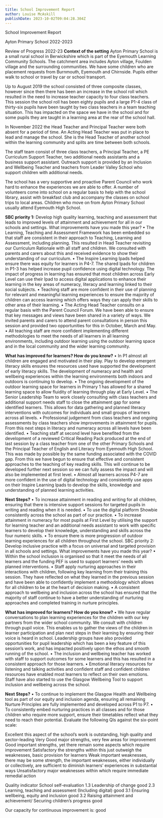 ```yaml
---
title: School Improvement Report
author: Louise McAskill
publishDate: 2023-10-02T09:04:28.304Z
---
```

School Improvement Report

Ayton Primary School
2022-2023

Review of Progress 2022-23
**Context of the setting**
Ayton Primary School is a small rural school in Berwickshire which is part of the Eyemouth Learning Community Schools. The catchment area includes Ayton village, Foulden village and the surrounding communities. We have some children who are placement requests from Burnmouth, Eyemouth and Chirnside. Pupils either walk to school or travel by car or school transport.


Up to August 2019 the school consisted of three composite classes, however since then there has been an increase in the school roll which resulted in the need to increase teacher capacity to four class teachers. This session the school roll has been eighty pupils and a large P1-4 class of thirty-six pupils have been taught by two class teachers in a team teaching situation. This has impacted on the space we have in the school and for some pupils they are taught in a learning area at the rear of the school hall.


In November 2022 the Head Teacher and Principal Teacher were both absent for a period of time. An Acting Head Teacher was put in place to lead and manage the school. She is the Head Teacher of another school within the learning community and splits are time between both schools.


The staff team consist of three class teachers, a Principal Teacher, a PE Curriculum Support Teacher, two additional needs assistants and a business support assistant. Outreach support is provided by an Inclusion and Wellbeing Teacher and teachers from Leader Valley School who support children with additional needs.


The school has a very supportive and proactive Parent Council who work hard to enhance the experiences we are able to offer. A number of volunteers come into school on a regular basis to help with the school library, assist with breakfast club and accompany the classes on school trips to local areas. 
Children who move on from Ayton Primary School usually attend Eyemouth High School.


**SBC priority 1:** Develop high quality learning, teaching and assessment that leads to improved levels of attainment and achievement for all in our schools and settings.
What improvements have you made this year?
•	The Learning, Teaching and Assessment Framework has been embedded so that staff are consistent in their approach to Teaching, Learning and Assessment, including planning. This resulted in Head Teacher revisiting our Curriculum Rationale with all staff and children. We consulted with parents and carers about this and received evidence to show their understanding of our curriculum.
•	The Inspire Learning Ipads helped ensure there was equity for learners in P4-7. The shared Ipads for children in P1-3  has helped increase pupil confidence using digital technology. The impact of progress in learning has ensured that most children across Early Level can use their Ipad to access digital applications to enhance their learning in the key areas of numeracy, literacy and learning linked to their social subjects. 
•	Teaching staff are more confident in their use of planning for relevant and meaningful learning experiences to ensure the majority of children can access learning which offers ways they can apply their skills to other area of their learning.
•	The Acting Head Teacher consults on a regular basis with the Parent Council Forum. We have been able to ensure that key messages and views have been shared in a variety of ways. We invited parents and carers to attend parent consultations in person this session and provided two opportunities for this in October, March and May. 
•	All teaching staff are more confident implementing different methodologies to meet the needs of all learners in all learning environments, including outdoor learning using the outdoor learning space and in the local community and the wider learning community. 

**What has improved for learners? How do you know?** 
•	In P1 almost all children are engaged and motivated in their play. Play to develop emergent literacy skills ensures the resources used have supported the development of early literacy skills. The development of numeracy and health and wellbeing experiences within the learning environments both indoors and outdoors is continuing to develop. 
•	The ongoing development of the outdoor learning space for learners in Primary 1 has allowed for a shared learning space to allow fluidity of learning through play at Early Level. 
•	The Senior Leadership Team to work closely consulting with class teachers and additional support needs staff to close the attainment gap for some identified learners. This allows for  data gathering and planned literacy interventions with outcomes for individuals and small groups of learners across all levels. 
•	Professional judgement from class teachers and ongoing assessments by class teachers show improvements in attainment for pupils. From this next steps in literacy and numeracy across all levels have been identified.
•	Teaching staff at second level have benefited from the development of a reviewed Critical Reading Pack produced at the end of last session by a class teacher from one of the other Primary Schools and the Principal Teacher of English and Literacy from Eyemouth High School. This was made by possible by the same funding associated with the COVID gap. From this we have begun to ensure that effective and consistent approaches to the teaching of key reading skills. This will continue to be developed further next session so we can fully assess the impact and will also be implemented at first level.
•	Almost all learners across P4-7 are more confident in the use of digital technology and consistently use apps on their Inspire Learning Ipads to develop the skills, knowledge and understanding of planned learning activities.

**Next Steps?**
•	To increase attainment in reading and writing for all children, ensuring that there is intensive support sessions for targeted pupils in writing and reading when it is needed. 
•	To use the digital platform Showbie consistently across the school as part of our practice. 
•	To increase attainment in numeracy for most pupils at First Level by utilising the support for learning teacher and an additional needs assistant to work with specific learners to develop their knowledge, understanding and skills across the four numeric skills.
•	To ensure there is more progression of outdoor learning experiences for all children throughout the school. 
SBC priority 2: Develop inclusive practice with a focus on universal and targeted provision in all schools and settings.
What improvements have you made this year?
•	Within the school inclusion is organised so that it meet the needs of all learners and the funding PEF is used to support learners’ needs with planned interventions. 
•	Staff apply nurturing approaches in their interactions with children, following key learning from their training this session. They have reflected on what they learned in the previous session and have been able to confidently implement a methodology which allows for all children to be at the heart of decision making.
•	A consistent approach to wellbeing and inclusion across the school has ensured that the majority of staff continue to have a better understanding of nurturing approaches and completed training in nurture principles.

**What has improved for learners? How do you know?** 
•	We have regular conversations to plan learning experiences for the children with our key partners from the wider school community. We consult with children through pupil voice. This enables us to gather the views of the children in learner participation and plan next steps in their learning by ensuring their voice is heard in school. Leadership groups have also provided opportunities for pupil leadership which has been a key feature of this session’s work, and has impacted positively upon the ethos and smooth running of the school.
•	The inclusion and wellbeing teacher has worked with staff to support outcomes for some learners and this has resulted in a consistent approach for those learners.
•	Emotional literacy resources for listening and talking activities and confident staff and confident children resources have enabled most learners to reflect on their own emotions. Staff have also started to use the Glasgow Wellbeing Tool to support inclusion and wellbeing across the school. 

**Next Steps?**
•	To continue to implement the Glasgow Health and Wellbeing tool as part of our equity and inclusion agenda, ensuring all remaining Nurture Principles are fully implemented and developed across P1 to P7.
•	To consistently embed nurturing practices in all classes and for those children who require more support, ensure their timetables reflect what they need to reach their potential. 
Evaluate the following QIs against the six-point scale:
	
Excellent	        this aspect of the school’s work is outstanding, high quality and sector-leading
Very Good	major strengths, very few areas for improvement
Good	        important strengths, yet there remain some aspects which require improvement
Satisfactory	the strengths within this just outweigh the weaknesses, basic provision for learners
Weak	        important weaknesses, there may be some strength, the important weaknesses, either individually or collectively, are sufficient to diminish learners’ experiences in substantial ways
Unsatisfactory	major weaknesses within which require immediate remedial action

Quality indicator	School self-evaluation
1.3 Leadership of change	good
2.3 Learning, teaching and assessment (Including digital)	good
3.1 Ensuring wellbeing, equity and inclusion	good
3.2 Raising attainment and achievement/ Securing children’s progress	good

Our capacity for continuous improvement is: good